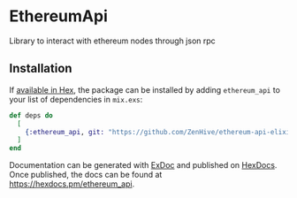 # EthereumApi

Library to interact with ethereum nodes through json rpc

## Installation

If [available in Hex](https://hex.pm/docs/publish), the package can be installed
by adding `ethereum_api` to your list of dependencies in `mix.exs`:

```elixir
def deps do
  [
    {:ethereum_api, git: "https://github.com/ZenHive/ethereum-api-elixir.git", tag: "v0.1.0-b6"},
  ]
end
```

Documentation can be generated with [ExDoc](https://github.com/elixir-lang/ex_doc)
and published on [HexDocs](https://hexdocs.pm). Once published, the docs can
be found at <https://hexdocs.pm/ethereum_api>.

